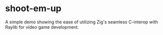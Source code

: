 # shoot-em-up
A simple demo showing the ease of utilizing Zig's seamless C-interop with Raylib for video game development.
